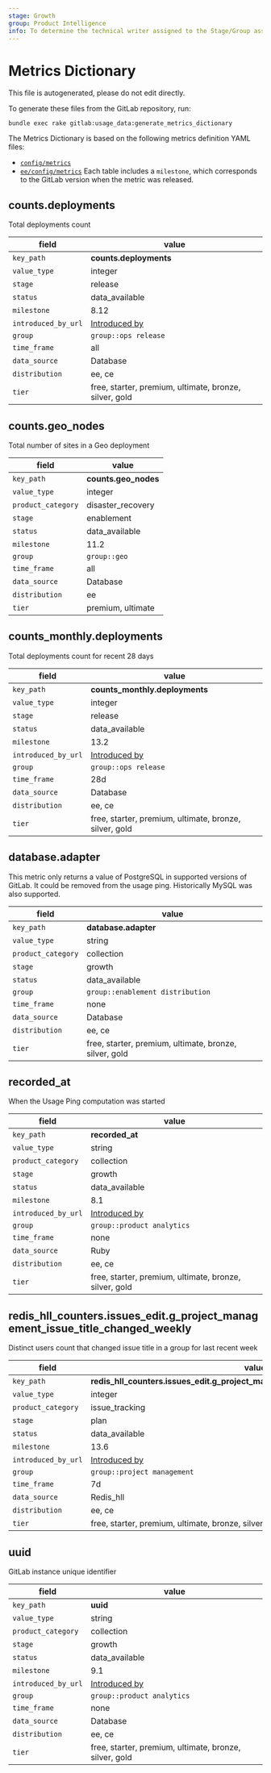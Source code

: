 ```yaml
---
stage: Growth
group: Product Intelligence
info: To determine the technical writer assigned to the Stage/Group associated with this page, see https://about.gitlab.com/handbook/engineering/ux/technical-writing/#designated-technical-writers
---
```


<!---
  This documentation is auto generated by a script.

  Please do not edit this file directly, check generate_metrics_dictionary task on lib/tasks/gitlab/usage_data.rake.
--->

# Metrics Dictionary

This file is autogenerated, please do not edit directly.

To generate these files from the GitLab repository, run:

```shell
bundle exec rake gitlab:usage_data:generate_metrics_dictionary
```

The Metrics Dictionary is based on the following metrics definition YAML files:

- [`config/metrics`]('https://gitlab.com/gitlab-org/gitlab/-/tree/master/config/metrics')
- [`ee/config/metrics`](https://gitlab.com/gitlab-org/gitlab/-/tree/master/ee/config/metrics)
Each table includes a `milestone`, which corresponds to the GitLab version when the metric
was released.

## counts.deployments

Total deployments count

| field | value |
| --- | --- |
| `key_path` | **counts.deployments** |
| `value_type` | integer |
| `stage` | release |
| `status` | data_available |
| `milestone` | 8.12 |
| `introduced_by_url` | [Introduced by](https://gitlab.com/gitlab-org/gitlab/-/merge_requests/735) |
| `group` | `group::ops release` |
| `time_frame` | all |
| `data_source` | Database |
| `distribution` | ee, ce |
| `tier` | free, starter, premium, ultimate, bronze, silver, gold |

## counts.geo_nodes

Total number of sites in a Geo deployment

| field | value |
| --- | --- |
| `key_path` | **counts.geo_nodes** |
| `value_type` | integer |
| `product_category` | disaster_recovery |
| `stage` | enablement |
| `status` | data_available |
| `milestone` | 11.2 |
| `group` | `group::geo` |
| `time_frame` | all |
| `data_source` | Database |
| `distribution` | ee |
| `tier` | premium, ultimate |

## counts_monthly.deployments

Total deployments count for recent 28 days

| field | value |
| --- | --- |
| `key_path` | **counts_monthly.deployments** |
| `value_type` | integer |
| `stage` | release |
| `status` | data_available |
| `milestone` | 13.2 |
| `introduced_by_url` | [Introduced by](https://gitlab.com/gitlab-org/gitlab/-/merge_requests/35493) |
| `group` | `group::ops release` |
| `time_frame` | 28d |
| `data_source` | Database |
| `distribution` | ee, ce |
| `tier` | free, starter, premium, ultimate, bronze, silver, gold |

## database.adapter

This metric only returns a value of PostgreSQL in supported versions of GitLab. It could be removed from the usage ping. Historically MySQL was also supported.

| field | value |
| --- | --- |
| `key_path` | **database.adapter** |
| `value_type` | string |
| `product_category` | collection |
| `stage` | growth |
| `status` | data_available |
| `group` | `group::enablement distribution` |
| `time_frame` | none |
| `data_source` | Database |
| `distribution` | ee, ce |
| `tier` | free, starter, premium, ultimate, bronze, silver, gold |

## recorded_at

When the Usage Ping computation was started

| field | value |
| --- | --- |
| `key_path` | **recorded_at** |
| `value_type` | string |
| `product_category` | collection |
| `stage` | growth |
| `status` | data_available |
| `milestone` | 8.1 |
| `introduced_by_url` | [Introduced by](https://gitlab.com/gitlab-org/gitlab/-/merge_requests/557) |
| `group` | `group::product analytics` |
| `time_frame` | none |
| `data_source` | Ruby |
| `distribution` | ee, ce |
| `tier` | free, starter, premium, ultimate, bronze, silver, gold |

## redis_hll_counters.issues_edit.g_project_management_issue_title_changed_weekly

Distinct users count that changed issue title in a group for last recent week

| field | value |
| --- | --- |
| `key_path` | **redis_hll_counters.issues_edit.g_project_management_issue_title_changed_weekly** |
| `value_type` | integer |
| `product_category` | issue_tracking |
| `stage` | plan |
| `status` | data_available |
| `milestone` | 13.6 |
| `introduced_by_url` | [Introduced by](https://gitlab.com/gitlab-org/gitlab/-/issues/229918) |
| `group` | `group::project management` |
| `time_frame` | 7d |
| `data_source` | Redis_hll |
| `distribution` | ee, ce |
| `tier` | free, starter, premium, ultimate, bronze, silver, gold |

## uuid

GitLab instance unique identifier

| field | value |
| --- | --- |
| `key_path` | **uuid** |
| `value_type` | string |
| `product_category` | collection |
| `stage` | growth |
| `status` | data_available |
| `milestone` | 9.1 |
| `introduced_by_url` | [Introduced by](https://gitlab.com/gitlab-org/gitlab/-/merge_requests/1521) |
| `group` | `group::product analytics` |
| `time_frame` | none |
| `data_source` | Database |
| `distribution` | ee, ce |
| `tier` | free, starter, premium, ultimate, bronze, silver, gold |
